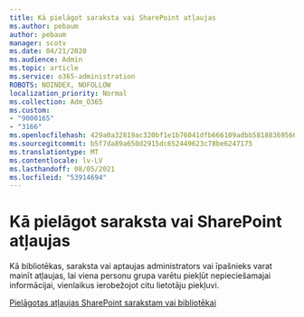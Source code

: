 ```yaml
---
title: Kā pielāgot saraksta vai SharePoint atļaujas
ms.author: pebaum
author: pebaum
manager: scotv
ms.date: 04/21/2020
ms.audience: Admin
ms.topic: article
ms.service: o365-administration
ROBOTS: NOINDEX, NOFOLLOW
localization_priority: Normal
ms.collection: Adm_O365
ms.custom:
- "9000165"
- "3166"
ms.openlocfilehash: 429a0a32819ac320bf1e1b76041dfb666109adbb5818836956663ca98797a462
ms.sourcegitcommit: b5f7da89a650d2915dc652449623c78be6247175
ms.translationtype: MT
ms.contentlocale: lv-LV
ms.lasthandoff: 08/05/2021
ms.locfileid: "53914694"
---
```

# <a name="how-to-customize-permissions-for-a-sharepoint-list-or-library"></a>Kā pielāgot saraksta vai SharePoint atļaujas

Kā bibliotēkas, saraksta vai aptaujas administrators vai īpašnieks varat mainīt atļaujas, lai viena personu grupa varētu piekļūt nepieciešamajai informācijai, vienlaikus ierobežojot citu lietotāju piekļuvi.

[Pielāgotas atļaujas SharePoint sarakstam vai bibliotēkai](https://support.office.com/article/customize-permissions-for-a-sharepoint-list-or-library-02d770f3-59eb-4910-a608-5f84cc297782)